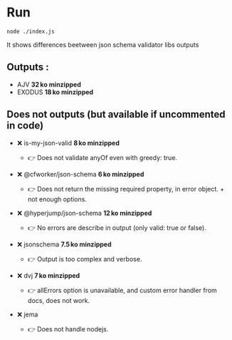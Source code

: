 # Run

`node ./index.js`

It shows differences beetween json schema validator libs outputs

## Outputs :
- AJV **32 ko minzipped**
- EXODUS **18 ko minzipped**

## Does not outputs (but available if uncommented in code)
- ❌ is-my-json-valid **8 ko minzipped**
  - 👉 Does not validate anyOf even with greedy: true.

- ❌ @cfworker/json-schema **6 ko minzipped**
  - 👉 Does not return the missing required property, in error object. + not enough options.

- ❌ @hyperjump/json-schema **12 ko minzipped**
  - 👉 No errors are describe in output (only valid: true or false).

- ❌ jsonschema **7.5 ko minzipped**
  - 👉 Output is too complex and verbose.

- ❌ dvj **7 ko minzipped**
  - 👉 allErrors option is unavailable, and custom error handler from docs, does not work.

- ❌ jema
  - 👉 Does not handle nodejs.